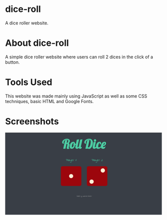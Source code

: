 # dice-roll
A dice roller website.

# About dice-roll
A simple dice roller website where users can roll 2 dices in the click of a button.

# Tools Used
This website was made mainly using JavaScript as well as some CSS techniques, basic HTML and Google Fonts.

# Screenshots
![Alt text](/screenshots/dicee.png?raw=true)
